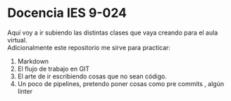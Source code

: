 # Docencia IES 9-024
Aquí voy a ir subiendo las distintas clases que vaya creando para el aula virtual.  
Adicionalmente este repositorio me sirve para practicar:  
1. Markdown
2. El flujo de trabajo en GIT 
3. El arte de ir escribiendo cosas que no sean código.
4. Un poco de pipelines, pretendo poner cosas como pre commits , algún linter


